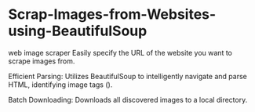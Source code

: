 # Scrap-Images-from-Websites-using-BeautifulSoup
web image scraper
Easily specify the URL of the website you want to scrape images from.

Efficient Parsing: Utilizes BeautifulSoup to intelligently navigate and parse HTML, identifying image tags (<img>).

Batch Downloading: Downloads all discovered images to a local directory.
